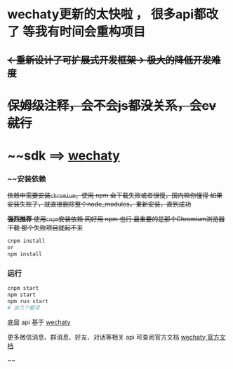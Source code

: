 # <span color="red">wechaty更新的太快啦 ， 很多api都改了 等我有时间会重构项目</span>


## ~~<-重新设计了可扩展式开发框架-> 极大的降低开发难度~~


# ~~保姆级注释，会不会js都没关系，会cv就行~~

# ~~sdk ==> **[wechaty](https://github.com/wechaty/wechaty)**

### ~~安装依赖

~~依赖中需要安装`chromium`，使用 npm 会下载失败或者很慢，国内嘛你懂得
如果安装失败了，就直接删除整个node_modules，重新安装，直到成功~~

~~**强烈推荐** 使用`cnpm`安装依赖 网好用 npm 也行 最重要的是那个Chromium浏览器下载 那个失败项目就起不来~~

```bash
cnpm install 
or
npm install
```


### 运行

```bash
cnpm start
npm start
npm run start
# 这几个都可
```

底层 api 基于 [wechaty](https://github.com/wechaty/wechaty)

更多微信消息、群消息、好友、对话等相关 api 可查阅官方文档 [wechaty 官方文档](https://github.com/wechaty/wechaty/blob/master/docs/index.md)

~~
